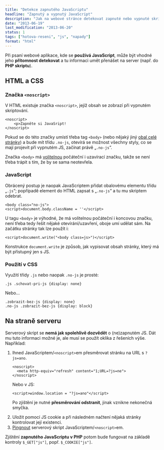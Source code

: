 ```yaml
---
title: "Detekce zapnutého JavaScriptu"
headline: "Zapnutý a vypnutý JavaScript"
description: "Jak na webové stránce detekovat zapnuté nebo vypnuté skriptování."
date: "2013-06-19"
last_modification: "2013-06-20"
status: 1
tags: ["hotova-reseni", "js", "napady"]
format: "html"
---
```


<p>Při psaní webové aplikace, kde se <b>používá JavaScript</b>, může být vhodné jeho <b>přítomnost detekovat</b> a tu informaci umět přenášet na server (např. do <b>PHP skriptu</b>).</p>



<h2 id="klient">HTML a CSS</h2>



<h3 id="noscript">Značka <code>&lt;noscript></code></h3>
<p>V HTML existuje značka <code>&lt;noscript></code>, jejíž obsah se zobrazí při vypnutém skriptování.
  
<pre><code>&lt;noscript>
	&lt;p>Zapněte si JavaSript!
&lt;/noscript></code></pre>





<p>Pokud se do této značky umístí třeba tag <code>&lt;body></code> (nebo nějaký jiný <a href="/stylovani-body">obal celé stránky</a>) a bude mít třídu <code>.no-js</code>, otevírá se možnost všechny styly, co se mají projevit při vypnutém JS, začínat právě „<code>.no-js</code>“.</p>
  
<p>Značka <code>&lt;body></code> má <a href="/html-znacky#volitelne">volitelnou</a> počáteční i uzavírací značku, takže se není třeba trápit s tím, že by se sama neotevřela.</p>
  

<h3 id=js>JavaScript</h3>
<p>Obrácený postup je naopak JavaScriptem přidat obalovému elementu třídu „<code>.js</code>“; popřípadě element do HTML zapsat s „<code>.no-js</code>“ a tu mu skriptem odebrat.

<pre><code>&lt;body class="no-js">
&lt;script>document.body.className = ''&lt;/script></code></pre>






<p>U tagu <code>&lt;body></code> je výhodné, že má volitelnou počáteční i koncovou značku, není třeba tedy řešit nějaké otevírání/uzavření, oboje umí udělat sám. Na začátku stránky tak lze použít i:
  
<pre><code>&lt;script>document.write("&lt;body class=js>")&lt;/script></code></pre>



<p>Konstrukce <code>document.write</code> je způsob, jak vypisovat obsah stránky, který má být přístupný jen s JS.

<h3 id="css">Použití v CSS</h3>
<p>Využití třídy <code>.js</code> nebo naopak <code>.no-js</code> je prosté:
<pre><code>.js .schovat-pri-js {display: none}</code></pre>




<p>Nebo…
  
  
<pre><code>.zobrazit-bez-js {display: none}
.no-js .zobrazit-bez-js {display: block}</code></pre>





<h2 id="server">Na straně serveru</h2>
<p>Serverový skript se <b>nemá jak spolehlivě dozvědět</b> o (ne)zapnutém JS. Dát mu tuto informaci možné je, ale musí se použít oklika z řešeních výše. Například:

<ol>
<li>Ihned JavaScriptem/<code>&lt;noscript></code>em přesměrovat stránku na URL s <code>?js=ano</code>.
<pre><code>&lt;noscript>
  &lt;meta http-equiv="refresh" content="1;URL=?js=ne">
&lt;/noscript></code></pre>
<p>Nebo v JS:
<pre><code>&lt;script>window.location = "?js=ano"&lt;/script></code></pre>
  
<p>Po zjištění je nutné <b>přesměrování odstranit</b>, jinak vznikne nekonečná smyčka.

  <li>Uložit pomocí JS cookie a při následném načtení nějaká stránky kontrolovat její existenci.
  <li><a href="/ajax#pingnout">Pingnout</a> serverový skript JavaScriptem/<code>&lt;noscript></code>em.
</ol>

<p>Zjištění <b>zapnutého JavaScriptu v PHP</b> potom bude fungovat na základě kontroly <code>$_GET["js"]</code>, popř. <code>$_COOKIE["js"]</code>.